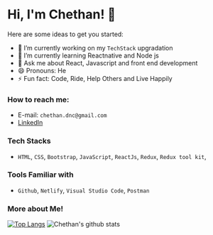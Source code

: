 # Hi, I'm Chethan! 👋

Here are some ideas to get you started:

- 🔭 I’m currently working on my `TechStack` upgradation
- 🌱 I’m currently learning Reactnative and Node js
- 💬 Ask me about React, Javascript and front end development
- 😄 Pronouns: He
- ⚡ Fun fact: Code, Ride, Help Others and Live Happily

### How to reach me: 
- E-mail: `chethan.dnc@gmail.com`
- [LinkedIn](https://www.linkedin.com/in/chethan-dn-10b227a9)


### Tech Stacks
- `HTML`, `CSS`, `Bootstrap`, `JavaScript`, `ReactJs`, `Redux`, `Redux tool kit`,

### Tools Familiar with
- `Github`, `Netlify`, `Visual Studio Code`, `Postman`

### More about Me!
[![Top Langs](https://github-readme-stats.vercel.app/api/top-langs/?username=chethandn&theme=tokyonight&show_icons=true)](https://github.com/anuraghazra/github-readme-stats)  ![Chethan's github stats](https://github-readme-stats.vercel.app/api?username=chethandn&theme=tokyonight&show_icons=true)



